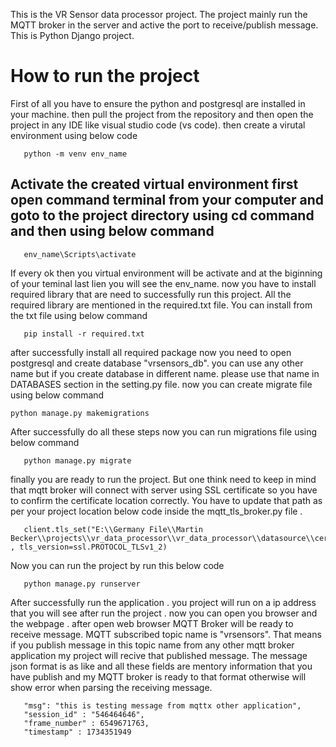 This is the VR Sensor data processor project. The project mainly run the MQTT broker in the server and active the port to
 receive/publish message. This is Python Django project. 

 # How to run the project 
 First of all you have to ensure the python and postgresql are installed in your machine. then pull the project from the repository and then 
 open the project in any IDE like visual studio code (vs code). then create a virutal environment using below code 

 ```
    python -m venv env_name
 ```

 ## Activate the created virtual environment first open command terminal from your computer and goto to the project directory using cd command and then using below command

 ```
    env_name\Scripts\activate
 ```

 If every ok then you virtual environment will be activate and at the biginning of your teminal last lien you will see the env_name.
 now you have to install required library that are need to successfully run this project. All the required library are mentioned in the required.txt file. You can install from the txt file using below command

 ```
    pip install -r required.txt
 ```

 after successfully install all required package now you need to open postgresql and create database "vrsensors_db". you can use any other name but if you create database in different name. please use that name in DATABASES section in the setting.py file. now  you can create migrate file using below command

 ```
python manage.py makemigrations
 ```

 After successfully do all these steps now you can run migrations file using below command 

 ```
    python manage.py migrate
 ```


 finally you are ready to run the project. But one think need to keep in mind that mqtt broker will connect with server using SSL certificate so you have to confirm the certificate  location correctly. You have to update that path as per your project location below code inside the mqtt_tls_broker.py file .

 ```
    client.tls_set("E:\\Germany File\\Martin Becker\\projects\\vr_data_processor\\vr_data_processor\\datasource\\certificate\\client_cert.cer" , tls_version=ssl.PROTOCOL_TLSv1_2)
 ```

 Now you can run the project by run this below code 

 ```
    python manage.py runserver
 ```

After successfully run the application . you project will run on a ip address that you will see after run the project . now you can open you browser and the webpage . after open 
web browser MQTT Broker will be ready to receive message. MQTT subscribed topic name is "vrsensors". That means if you publish message in this topic name from any other mqtt broker application my project will recive that published message. The message json format is as like and all these fields are  mentory information  that you have publish and my MQTT broker is ready to that format otherwise will show error when parsing the receiving message.

```
   "msg": "this is testing message from mqttx other application",
   "session_id" : "546464646",
   "frame_number" : 6549671763,
   "timestamp" : 1734351949

```
